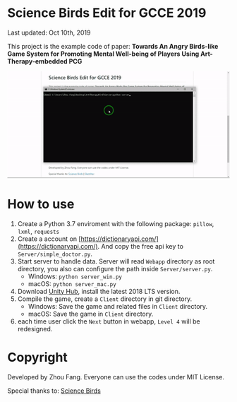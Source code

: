 # Science Birds Edit for GCCE 2019

Last updated: Oct 10th, 2019

This project is the example code of paper: __Towards An Angry Birds-like Game System for Promoting Mental Well-being of Players Using Art-Therapy-embedded PCG__

![Example](example.gif)

# How to use
1. Create a Python 3.7 enviroment with the following package: 
    `pillow`, `lxml`, `requests`
2. Create a account on [https://dictionaryapi.com/](https://dictionaryapi.com/). And copy the free api key to `Server/simple_doctor.py`.
3. Start server to handle data. Server will read `Webapp` directory as root directory, you also can configure the path inside `Server/server.py`.
    - Windows: `python server_win.py`
    - macOS: `python server_mac.py`
4. Download [Unity Hub](https://unity3d.com/get-unity/download), install the latest 2018 LTS version.
5. Compile the game, create a `Client` directory in git directory.
    - Windows: Save the game and related files in `Client` directory.
    - macOS: Save the game in `Client` directory.
6. each time user click the `Next` button in webapp, `Level 4` will be redesigned.

# Copyright
Developed by Zhou Fang.
Everyone can use the codes under MIT License.

Special thanks to: 
[Science Birds](https://github.com/lucasnfe/Science-Birds)